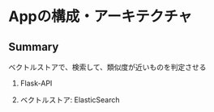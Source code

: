 
# Appの構成・アーキテクチャ

## Summary

ベクトルストアで、検索して、類似度が近いものを判定させる

1. Flask-API

2. ベクトルストア: ElasticSearch
